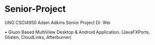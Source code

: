 # Senior-Project

UNG CSCI4950 Adam Adkins 
Senior Project
Dr. Wei


• Gluon Based MultiView Desktop & Android Application. (JavaFXPorts, Glisten, CloudLinks, Afterburner)
